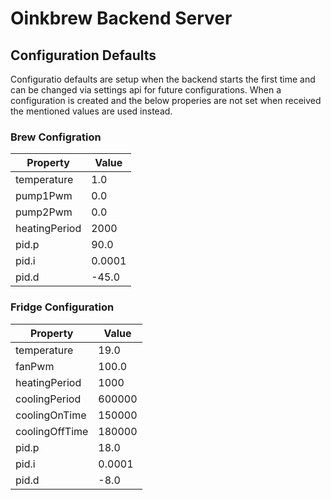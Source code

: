 # Oinkbrew Backend Server

## Configuration Defaults

Configuratio defaults are setup when the backend starts the first time and can be changed via settings api for future configurations.
When a configuration is created and the below properies are not set when received the mentioned values are used instead.

### Brew Configration

| Property      | Value  |
| ------------- | ------ |
| temperature   | 1.0    |
| pump1Pwm      | 0.0    |
| pump2Pwm      | 0.0    |
| heatingPeriod | 2000   |
| pid.p         | 90.0   |
| pid.i         | 0.0001 |
| pid.d         | -45.0  |

### Fridge Configuration

| Property       | Value  |
| -------------- | ------ |
| temperature    | 19.0   |
| fanPwm         | 100.0  |
| heatingPeriod  | 1000   |
| coolingPeriod  | 600000 |
| coolingOnTime  | 150000 |
| coolingOffTime | 180000 |
| pid.p          | 18.0   |
| pid.i          | 0.0001 |
| pid.d          | -8.0   |
